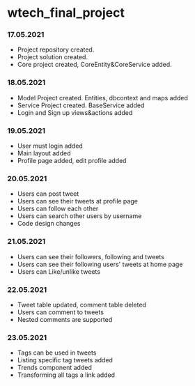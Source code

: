 # wtech_final_project
### 17.05.2021
<ul>
	<li>Project repository created.</li>
	<li>Project solution created.</li>
	<li>Core project created, CoreEntity&CoreService added.</li>
</ul>

### 18.05.2021
<ul>
	<li>Model Project created. Entities, dbcontext and maps added</li>
	<li>Service Project created. BaseService added</li>
	<li>Login and Sign up views&actions added</li>
</ul>

### 19.05.2021
<ul>
	<li>User must login added</li>
	<li>Main layout added</li>
	<li>Profile page added, edit profile added</li>
</ul>

### 20.05.2021
<ul>
	<li>Users can post tweet</li>
	<li>Users can see their tweets at profile page</li>
	<li>Users can follow each other</li>
	<li>Users can search other users by username</li>
	<li>Code design changes</li>
</ul>

### 21.05.2021
<ul>
	<li>Users can see their followers, following and tweets</li>
	<li>Users can see their following users' tweets at home page</li>
	<li>Users can Like/unlike tweets</li>
</ul>

### 22.05.2021
<ul>
	<li>Tweet table updated, comment table deleted</li>
	<li>Users can comment to tweets</li>
	<li>Nested comments are supported</li>
</ul>

### 23.05.2021
<ul>
	<li>Tags can be used in tweets</li>
	<li>Listing specific tag tweets added</li>
	<li>Trends component added</li>
	<li>Transforming all tags a link added</li>
</ul>
